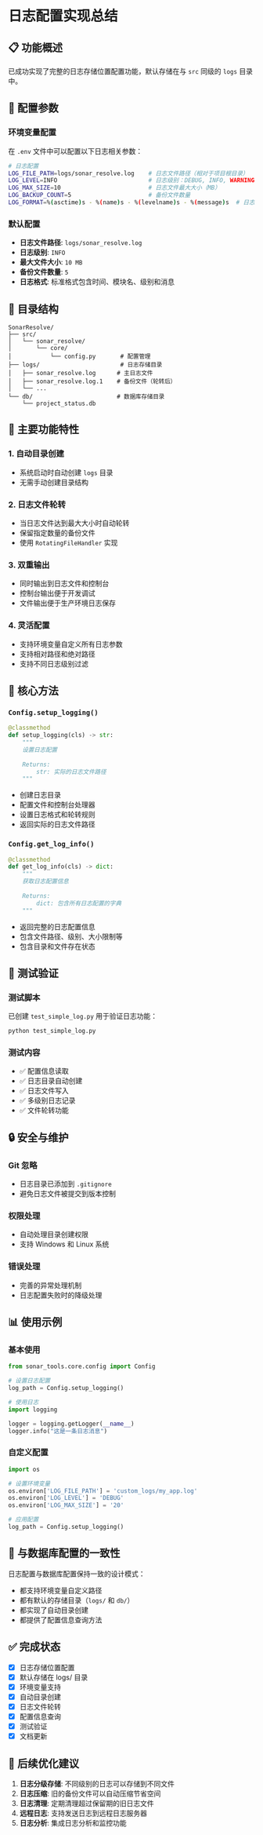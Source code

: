 # 日志配置实现总结

## 📋 功能概述

已成功实现了完整的日志存储位置配置功能，默认存储在与 `src` 同级的 `logs` 目录中。

## 🔧 配置参数

### 环境变量配置

在 `.env` 文件中可以配置以下日志相关参数：

```bash
# 日志配置
LOG_FILE_PATH=logs/sonar_resolve.log    # 日志文件路径（相对于项目根目录）
LOG_LEVEL=INFO                          # 日志级别：DEBUG, INFO, WARNING, ERROR, CRITICAL
LOG_MAX_SIZE=10                         # 日志文件最大大小（MB）
LOG_BACKUP_COUNT=5                      # 备份文件数量
LOG_FORMAT=%(asctime)s - %(name)s - %(levelname)s - %(message)s  # 日志格式
```

### 默认配置

- **日志文件路径**: `logs/sonar_resolve.log`
- **日志级别**: `INFO`
- **最大文件大小**: `10 MB`
- **备份文件数量**: `5`
- **日志格式**: 标准格式包含时间、模块名、级别和消息

## 📁 目录结构

```
SonarResolve/
├── src/
│   └── sonar_resolve/
│       └── core/
│           └── config.py       # 配置管理
├── logs/                       # 日志存储目录
│   ├── sonar_resolve.log      # 主日志文件
│   ├── sonar_resolve.log.1    # 备份文件（轮转后）
│   └── ...
└── db/                        # 数据库存储目录
    └── project_status.db
```

## 🚀 主要功能特性

### 1. 自动目录创建
- 系统启动时自动创建 `logs` 目录
- 无需手动创建目录结构

### 2. 日志文件轮转
- 当日志文件达到最大大小时自动轮转
- 保留指定数量的备份文件
- 使用 `RotatingFileHandler` 实现

### 3. 双重输出
- 同时输出到日志文件和控制台
- 控制台输出便于开发调试
- 文件输出便于生产环境日志保存

### 4. 灵活配置
- 支持环境变量自定义所有日志参数
- 支持相对路径和绝对路径
- 支持不同日志级别过滤

## 📖 核心方法

### `Config.setup_logging()`
```python
@classmethod
def setup_logging(cls) -> str:
    """
    设置日志配置
    
    Returns:
        str: 实际的日志文件路径
    """
```
- 创建日志目录
- 配置文件和控制台处理器
- 设置日志格式和轮转规则
- 返回实际的日志文件路径

### `Config.get_log_info()`
```python
@classmethod
def get_log_info(cls) -> dict:
    """
    获取日志配置信息
    
    Returns:
        dict: 包含所有日志配置的字典
    """
```
- 返回完整的日志配置信息
- 包含文件路径、级别、大小限制等
- 包含目录和文件存在状态

## 🧪 测试验证

### 测试脚本
已创建 `test_simple_log.py` 用于验证日志功能：

```bash
python test_simple_log.py
```

### 测试内容
- ✅ 配置信息读取
- ✅ 日志目录自动创建
- ✅ 日志文件写入
- ✅ 多级别日志记录
- ✅ 文件轮转功能

## 🔒 安全与维护

### Git 忽略
- 日志目录已添加到 `.gitignore`
- 避免日志文件被提交到版本控制

### 权限处理
- 自动处理目录创建权限
- 支持 Windows 和 Linux 系统

### 错误处理
- 完善的异常处理机制
- 日志配置失败时的降级处理

## 📊 使用示例

### 基本使用

```python
from sonar_tools.core.config import Config

# 设置日志配置
log_path = Config.setup_logging()

# 使用日志
import logging

logger = logging.getLogger(__name__)
logger.info("这是一条日志消息")
```

### 自定义配置
```python
import os

# 设置环境变量
os.environ['LOG_FILE_PATH'] = 'custom_logs/my_app.log'
os.environ['LOG_LEVEL'] = 'DEBUG'
os.environ['LOG_MAX_SIZE'] = '20'

# 应用配置
log_path = Config.setup_logging()
```

## 🎯 与数据库配置的一致性

日志配置与数据库配置保持一致的设计模式：
- 都支持环境变量自定义路径
- 都有默认的存储目录（`logs/` 和 `db/`）
- 都实现了自动目录创建
- 都提供了配置信息查询方法

## ✅ 完成状态

- [x] 日志存储位置配置
- [x] 默认存储在 logs/ 目录
- [x] 环境变量支持
- [x] 自动目录创建
- [x] 日志文件轮转
- [x] 配置信息查询
- [x] 测试验证
- [x] 文档更新

## 🚀 后续优化建议

1. **日志分级存储**: 不同级别的日志可以存储到不同文件
2. **日志压缩**: 旧的备份文件可以自动压缩节省空间
3. **日志清理**: 定期清理超过保留期的旧日志文件
4. **远程日志**: 支持发送日志到远程日志服务器
5. **日志分析**: 集成日志分析和监控功能
